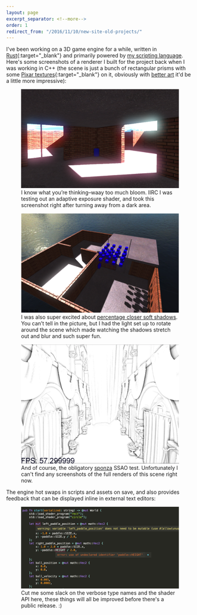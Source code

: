 ```yaml
---
layout: page
excerpt_separator: <!--more-->
order: 1
redirect_from: "/2016/11/10/new-site-old-projects/"
---
```


I've been working on a 3D game engine for a while, written in [Rust](https://www.rust-lang.org){:target="_blank"} and primarily powered by [my scripting language](/projects/scripting-language). Here's some screenshots of a renderer I built for the project back when I was working in C++ (the scene is just a  bunch of rectangular prisms with some [Pixar textures](https://community.renderman.pixar.com/article/114/library-pixar-one-twenty-eight.html){:target="_blank"} on it, obviously with [better art](/projects/misc) it'd be a little more impressive):

<figure>
	<img src="/assets/too-bright.png" />
	<figcaption>I know what you’re thinking–waay too much bloom. IIRC I was testing out an adaptive exposure shader, and took this screenshot right after turning away from a dark area.</figcaption>
</figure>

<!--more-->

<figure>
	<img src="/assets/shadows-soft.png" />
	<figcaption>I was also super excited about <a href="http://developer.download.nvidia.com/shaderlibrary/docs/shadow_PCSS.pdf" target="_blank">percentage closer soft shadows</a>. You can’t tell in the picture, but I had the light set up to rotate around the scene which made watching the shadows stretch out and blur and such super fun.</figcaption>
</figure>

<figure>
	<img src="/assets/obligatory-overdone-sponza-ssao.png" />
	<figcaption>And of course, the obligatory <a href="http://www.crytek.com/cryengine/cryengine3/downloads" target="_blank">sponza</a> SSAO test. Unfortunately I can't find any screenshots of the full renders of this scene right now.</figcaption>
</figure>

The engine hot swaps in scripts and assets on save, and also provides feedback that can be displayed inline in external text editors:

<figure>
	<img src="/assets/sublime-messages.png" />
	<figcaption>Cut me some slack on the verbose type names and the shader API here, these things will all be improved before there's a public release. :)</figcaption>
</figure>
